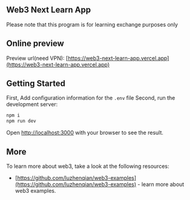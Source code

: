 ## Web3 Next Learn App

Please note that this program is for learning exchange purposes only

## Online preview

Preview url(need VPN): [https://web3-next-learn-app.vercel.app](https://web3-next-learn-app.vercel.app)

## Getting Started

First, Add configuration information for the `.env` file
Second, run the development server:

```bash
npm i
npm run dev
```

Open [http://localhost:3000](http://localhost:3000) with your browser to see the result.

## More

To learn more about web3, take a look at the following resources:

- [https://github.com/luzhenqian/web3-examples](https://github.com/luzhenqian/web3-examples) - learn more about web3 examples.
